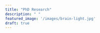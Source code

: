 ```yaml
---
title: "PhD Research"
description: " "
featured_image: '/images/brain-light.jpg'
draft: true
---
```

